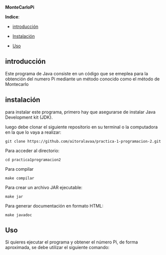**MonteCarloPi**

**Indice**:

- [introducción](introducción)
  
- [Instalación](Instalación)
  
- [Uso](Uso)

## introducción

Este programa de Java consiste en un código que se emeplea para la obtención del numero Pi mediante un método conocido como el método de Montecarlo

## instalación

para instalar este programa, primero hay que asegurarse de instalar Java Development kit (JDK).

luego debe clonar el siguiente repositorio en su terminal o la computadora en la que lo vaya a realizar:

```git clone https://github.com/aitoralavaa/practica-1-programacion-2.git```

Para acceder al directorio:

```cd practica1programacion2```

Para compilar 

```make compilar```

Para crear un archivo JAR ejecutable:

```make jar```

Para generar documentación en formato HTML:

```make javadoc```

## Uso

Si quieres ejecutar el programa y obtener el número Pi, de forma aproximada, se debe utilizar el siguiente comando:

```java -jar pi.jar <numero de decimales>






